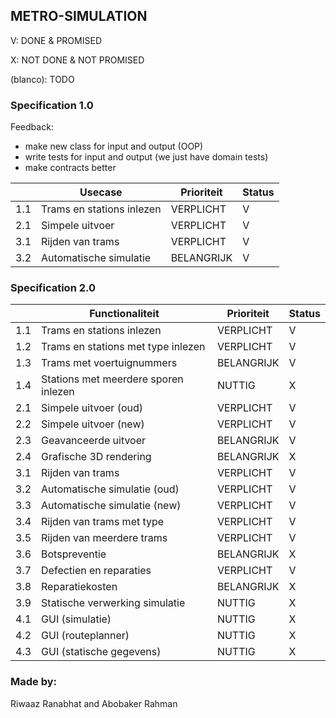 ## METRO-SIMULATION

V: DONE & PROMISED

X: NOT DONE & NOT PROMISED 

(blanco): TODO

### Specification 1.0
Feedback: 
- make new class for input and output (OOP)
- write tests for input and output (we just have domain tests)
- make contracts better

|     | Usecase                   | Prioriteit | Status |
|-----|---------------------------|------------|--------|
| 1.1 | Trams en stations  inlezen | VERPLICHT  | V      |
| 2.1 | Simpele uitvoer           | VERPLICHT  | V      |
| 3.1 | Rijden van trams          | VERPLICHT  | V      |
| 3.2  | Automatische simulatie    | BELANGRIJK | V      |

### Specification 2.0

|     | Functionaliteit                      | Prioriteit | Status |
|-----|--------------------------------------|------------|-------|
| 1.1 | Trams en stations inlezen            | VERPLICHT  | V     |
| 1.2 | Trams en stations met type inlezen   | VERPLICHT  | V     |
| 1.3 | Trams met voertuignummers            | BELANGRIJK | V     |
| 1.4 | Stations met meerdere sporen inlezen | NUTTIG     | X     |
| 2.1 | Simpele uitvoer (oud)                | VERPLICHT  | V     |
| 2.2 | Simpele uitvoer (new)                | VERPLICHT  | V     |
| 2.3 | Geavanceerde uitvoer                 | BELANGRIJK | V     |
| 2.4 | Grafische 3D rendering               | BELANGRIJK | X     |
| 3.1 | Rijden van trams                     | VERPLICHT  | V     |
| 3.2 | Automatische simulatie (oud)         | VERPLICHT  | V     |
| 3.3 | Automatische simulatie (new)         | VERPLICHT  | V     |
| 3.4 | Rijden van trams met type            | VERPLICHT  | V     |
| 3.5 | Rijden van meerdere trams            | VERPLICHT  | V     |
| 3.6 | Botspreventie                        | BELANGRIJK | X     |
| 3.7 | Defectien en reparaties              | VERPLICHT  | V     |
| 3.8 | Reparatiekosten                      | BELANGRIJK | X     |
| 3.9 | Statische verwerking simulatie       | NUTTIG     | X     |
| 4.1 | GUI (simulatie)                      | NUTTIG     | X     |
| 4.2 | GUI (routeplanner)                   | NUTTIG     | X     |
| 4.3 | GUI (statische gegevens)             | NUTTIG     | X     |


### Made by:

Riwaaz Ranabhat and Abobaker Rahman

